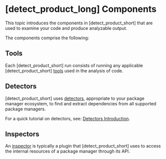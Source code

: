 # [detect_product_long] Components

This topic introduces the components in [detect_product_short] that are used to examine your code and produce analyzable output.

The components comprise the following:

## Tools

Each [detect_product_short] run consists of running any applicable [detect_product_short] [tools](tools.md) used in the analysis of code.

## Detectors

[detect_product_short] uses [detectors](detectors.html), appropriate to your package manager ecosystem, to find and extract dependencies from all supported package managers.

For a quick tutorial on detectors, see: [Detectors Introduction](https://community.blackduck.com/s/article/Black-Duck-Detectors-Introduction).

## Inspectors

An [inspector](inspectors.md) is typically a plugin that [detect_product_short] uses to access the internal resources of a package manager through its API.


